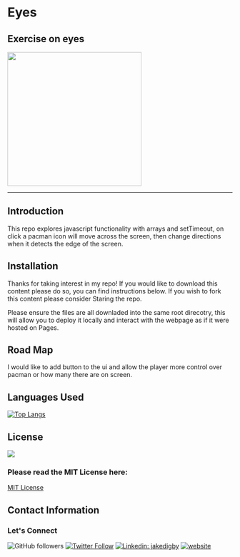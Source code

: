 # Eyes
## Exercise on eyes
<img src= "./img/oneeye.png" width='300'/>

-------------

## Introduction

This repo explores javascript functionality with arrays and setTimeout, on click a pacman icon will move across the screen, then change directions when it detects the edge of the screen.

## Installation

Thanks for taking interest in my repo! If you would like to download this content please do so, you can find instructions below. If you wish to fork this content please consider Staring the repo.

Please ensure the files are all downladed into the same root direcotry, this will allow you to deploy it locally and interact with the webpage as if it were hosted on Pages.

## Road Map

I would like to add button to the ui and allow the player more control over pacman or how many there are on screen.

## Languages Used

[![Top Langs](https://github-readme-stats.vercel.app/api/top-langs/?username=digby-j&exclude_repo=digby-j,digby-j.github.io,Shopping-Cart,eyes&layout=compact)](https://github.com/digby-j/PacMan/github-readme-stats)

## License
![](https://img.shields.io/github/license/digby-j/PacMan)

### Please read the MIT License here:
<a href src="https://github.com/digby-j/PacMan/blob/main/LICENSE">MIT License</a>

## Contact Information
### Let's Connect

![GitHub followers](https://img.shields.io/github/followers/digby-j?label=Follow&style=social)
[![Twitter Follow](https://img.shields.io/twitter/follow/JakeDigby?label=Follow)](https://twitter.com/intent/follow?screen_name=JakeDigby)
[![Linkedin: jakedigby](https://img.shields.io/badge/-jakedigby-blue?style=flat-square&logo=Linkedin&logoColor=white&link=https://www.linkedin.com/in/akedigby/)](https://www.linkedin.com/in/jakedigby/)
[![website](https://img.shields.io/badge/jakedigby-46a2f1.svg?&style=flat-square&logo=firefox&logoColor=white&link=https://jakedigby.com/)](https://jakedigby.com/)